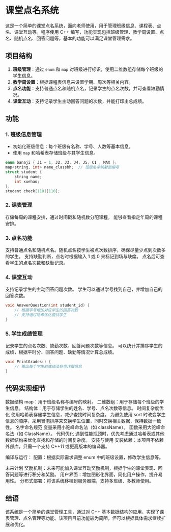 # 课堂点名系统

这是一个简单的课堂点名系统，面向老师使用，用于管理班级信息、课程表、点名、课堂互动等。程序使用 C++ 编写，功能实现包括班级管理、教学周设置、点名、随机点名、回答问题等，基本的功能可以满足课堂管理需求。

## 项目结构

1. **班级管理**：通过 `enum` 和 `map` 对班级进行标识，使用二维数组存储每个班级的学生信息。
2. **教学周设置**：根据课程表信息来设置学期、周次等相关内容。
3. **点名功能**：支持普通点名和随机点名，记录学生的点名次数，并可查看缺勤情况。
4. **课堂互动**：支持记录学生主动回答问题的次数，并能打印出总成绩。

## 功能

### 1. 班级信息管理

- 初始化班级信息：每个班级有名称、学号、人数等基本信息。
- 使用 `map` 和哈希表存储班级与其学生信息。

```cpp
enum banaji { J1 = 1, J2, J3, J4, J5, C1 , MAX };
map<string, int> name_classbh;  // 班级名字映射到编号
struct student {
    string name;
    int xuehao;
};
student check[110][110];
```
### 2. 课表管理
存储每周的课程安排，通过时间戳和随机数分配课程。
能够查看指定年周的课程安排。

### 3. 点名功能
支持普通点名和随机点名。随机点名按学生被点次数排序，确保尽量少点到次数多的学生。
支持缺勤判断，点名时根据输入 1 或 0 来标记到场与缺席。
点名后可查看学生的点名次数和缺勤记录。

### 4. 课堂互动
支持记录学生的主动回答问题次数。
学生可以通过学号找到自己，并增加自己的回答次数。
```cpp
void AnswerQuestion(int student_id) {
    // 根据学号增加对应学生的回答次数
    // 支持通过哈希优化查找学生
}
```

### 5. 学生成绩管理
记录学生的点名次数、缺勤次数、回答问题次数等信息。
可以统计并排序学生的成绩，根据平时分、回答问题、缺勤等情况计算总成绩。
```cpp
void PrintGrades() {
    // 输出每个学生的成绩及各项详细信息
}
```

## 代码实现细节
数据结构
map：用于班级名称与编号的映射。
二维数组：用于存储每个班级的学生信息。
结构体：用于存储学生的姓名、学号、点名次数等信息。
时间复杂度优化
使用哈希表存储学生信息，减少查找时间复杂度。
为避免使用 sort 时改变学生信息的顺序，采用冒泡排序来交换学生位置，同时交换相关数据，保持数据一致性。
名字命名规范
变量采用小驼峰命名法（如 className）。
函数采用大驼峰命名法（如 ClassName）。
代码优化
遇到性能瓶颈时，优先考虑通过哈希表或其他数据结构来优化查找和存储的时间复杂度。
安装与使用
安装依赖：本项目不依赖外部库，只需一个支持 C++11 或更高版本的编译器。

编译与运行：
配置：根据实际需求调整 enum 中的班级设置，修改学生信息等。

未来计划
奖励机制：未来可能加入课堂互动奖励机制，根据学生的课堂表现、回答问题等进行积分和奖励。
用户界面：增加图形化界面，简化用户操作，提升易用性。
分布式部署：将该系统移植到服务器端，支持多班级、多教师使用。
## 结语
该系统是一个简单的课堂管理工具，通过对 C++ 基本数据结构的应用，实现了课表管理、点名管理等功能。该项目目前功能较为简陋，但可以根据具体需求继续扩展和优化。
